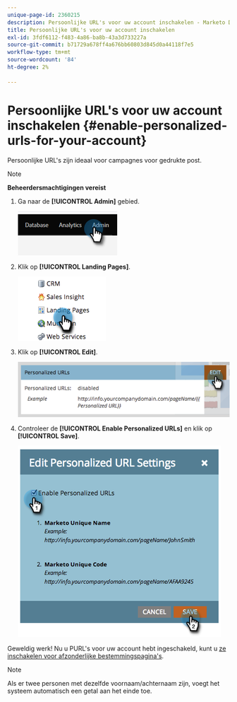 ```yaml
---
unique-page-id: 2360215
description: Persoonlijke URL's voor uw account inschakelen - Marketo Docs - Productdocumentatie
title: Persoonlijke URL's voor uw account inschakelen
exl-id: 3fdf6112-f483-4a86-ba8b-43a3d733227a
source-git-commit: b71729a678ff4a676bb60803d845d0a44118f7e5
workflow-type: tm+mt
source-wordcount: '84'
ht-degree: 2%

---
```


# Persoonlijke URL&#39;s voor uw account inschakelen {#enable-personalized-urls-for-your-account}

Persoonlijke URL&#39;s zijn ideaal voor campagnes voor gedrukte post.

>[!NOTE]
>
>**Beheerdersmachtigingen vereist**

1. Ga naar de **[!UICONTROL Admin]** gebied.

   ![](assets/enable-personalized-urls-for-your-account-1.png)

1. Klik op **[!UICONTROL Landing Pages]**.

   ![](assets/enable-personalized-urls-for-your-account-2.png)

1. Klik op **[!UICONTROL Edit]**.

   ![](assets/enable-personalized-urls-for-your-account-3.png)

1. Controleer de **[!UICONTROL Enable Personalized URLs]** en klik op **[!UICONTROL Save]**.

   ![](assets/enable-personalized-urls-for-your-account-4.png)

Geweldig werk! Nu u PURL&#39;s voor uw account hebt ingeschakeld, kunt u [ze inschakelen voor afzonderlijke bestemmingspagina&#39;s](/help/marketo/product-docs/demand-generation/landing-pages/personalizing-landing-pages/enable-personalized-urls-for-a-landing-page.md).

>[!NOTE]
>
>Als er twee personen met dezelfde voornaam/achternaam zijn, voegt het systeem automatisch een getal aan het einde toe.
